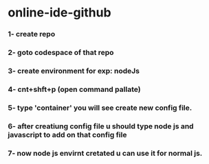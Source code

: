 # online-ide-github
### 1- create repo
### 2- goto codespace of that repo
### 3- create environment for exp: nodeJs
### 4- cnt+shft+p (open command pallate)
### 5- type 'container' you will see create new config file.
### 6- after creatiung config file u should type node js and javascript to add on that config file
### 7- now node js envirnt cretated u can use it for normal js.
